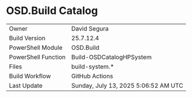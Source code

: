 ﻿# OSD.Build Catalog

| | |
|-|-|
| Owner | David Segura |
| Build Version | 25.7.12.4 |
| PowerShell Module | OSD.Build |
| PowerShell Function | Build-OSDCatalogHPSystem |
| Files | build-system.* |
| Build Workflow | GitHub Actions |
| Last Update | Sunday, July 13, 2025 5:06:52 AM UTC |
